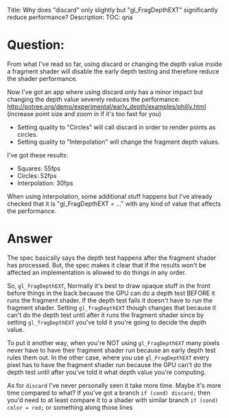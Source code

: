 Title: Why does "discard" only slightly but "gl_FragDepthEXT" significantly reduce performance?
Description:
TOC: qna

# Question:

From what I've read so far, using discard or changing the depth value inside a fragment shader will disable the early depth testing and therefore reduce the shader performance.

Now I've got an app where using discard only has a minor impact but changing the depth value severely reduces the performance:
http://potree.org/demo/experimental/early_depth/examples/philly.html
(increase point size and zoom in if it's too fast for you)

* Setting quality to "Circles" will call discard in order to render points as circles.
* Setting quality to "Interpolation" will change the fragment depth values.

I've got these results:

* Squares: 55fps
* Circles: 52fps
* Interpolation: 30fps

When using interpolation, some additional stuff happens but I've already checked that it is "gl_FragDepthEXT = ..." with any kind of value that affects the performance. 


# Answer

The spec basically says the depth test happens after the fragment shader has processed. But, the spec makes it clear that if the results won't be affected an implementation is allowed to do things in any order.

So, `gl_fragDepthEXT`,  Normally it's best to draw opaque stuff in the front before things in the back because the GPU can do a depth test BEFORE it runs the fragment shader. If the depth test fails it doesn't have to run the fragment shader. Setting `gl_fragDepthEXT` though changes that because it can't do the depth test until after it runs the fragment shader since by setting `gl_fragDepthEXT` you've told it you're going to decide the depth value. 

To put it another way, when you're NOT using `gl_FragDepthEXT` many pixels never have to have their fragment shader run because an early depth test rules them out. In the other case, where you use `gl_FragDepthEXT` every pixel has to have the fragment shader run because the GPU can't do the depth test until after you've told it what depth value you're computing.

As for `discard` I've never personally seen it take more time. Maybe it's more time compared to what? If you've got a branch `if (cond) discard;` then you'd need to at least compare it to a shader with similar branch `if (cond) color = red;` or something along those lines
